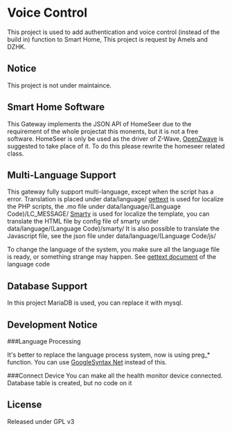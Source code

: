 Voice Control
===================
This project is used to add authentication and voice control (instead of the build in) function to Smart Home,
This project is request by Amels and DZHK.

Notice
-------
This project is not under maintaince. 

Smart Home Software
-------------------
This Gateway implements the JSON API of HomeSeer due to the requirement of the whole projectat this monents, but it is not a free software.
HomeSeer is only be used as the driver of Z-Wave, [OpenZwave](https://github.com/OpenZWave/open-zwave) is suggested to take place of it.
To do this please rewrite the homeseer related class.

Multi-Language Support
-----------------------
This gateway fully support multi-language, except when the script has a error.
Translation is placed under data/language/
[gettext](http://php.net/manual/en/function.gettext.php) is used for localize the PHP scripts, the .mo file under
data/language/(Language Code)/LC_MESSAGE/
[Smarty](http://www.smarty.net/) is used for localize the template, you can translate the HTML file by config file of smarty under
data/language/(Language Code)/smarty/
It is also possible to translate the Javascript file, see the json file under
data/language/(Language Code/js/

To change the language of the system, you make sure all the language file is ready, or something strange may happen.
See [gettext document](http://www.gnu.org/software/gettext/manual/gettext.html) of the language code

Database Support
-----------------
In this project MariaDB is used, you can replace it with mysql.

Development Notice
-------------------

###Language Processing

It's better to replace the language process system, now is using preg_* function.
You can use [GoogleSyntax Net](https://github.com/tensorflow/models/tree/master/syntaxnet) instead of this.

###Connect Device
You can make all the health monitor device connected. Database table is created, but no code on it

License
-------
Released under GPL v3